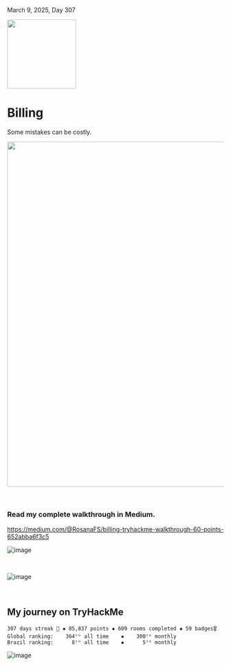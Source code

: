 March 9, 2025, Day 307<br>

<p align="left"> <img width="160px" src="https://github.com/user-attachments/assets/a464b3be-48b1-433c-a2c4-074bbef2f8d4"> </p>

<h1>Billing</h1>
<p>Some mistakes can be costly.</p>

<p align="left"> <img width="800px" src="https://github.com/user-attachments/assets/e04a5b3f-38b5-4add-a08a-198c91295052"> </p>

<br>

<h3>Read my complete walkthrough in Medium.</h3>

https://medium.com/@RosanaFS/billing-tryhackme-walkthrough-60-points-652abba6f3c5

![image](https://github.com/user-attachments/assets/b81359b0-0706-4952-a068-f1810e0069d2)

<br>

![image](https://github.com/user-attachments/assets/cc06b281-2667-4b8c-95e7-23ec4114742d)


<br>

<h2>My journey on TryHackMe</h2>

```none
307 days streak 🎉 ▪ 85,837 points ▪ 609 rooms completed ▪ 59 badges🎖️
Global ranking:    364ᵗʰ all time    ▪    300ᵗʰ monthly
Brazil ranking:      8ᵗʰ all time    ▪      5ᵗʰ monthly
```



![image](https://github.com/user-attachments/assets/518825a8-f9aa-46d8-9477-bacdf287a312)

<br>


